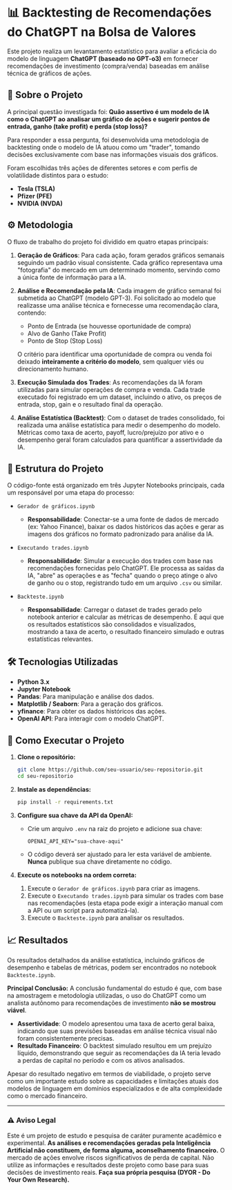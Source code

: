 # 📊 Backtesting de Recomendações do ChatGPT na Bolsa de Valores

Este projeto realiza um levantamento estatístico para avaliar a eficácia do modelo de linguagem **ChatGPT (baseado no GPT-o3)** em fornecer recomendações de investimento (compra/venda) baseadas em análise técnica de gráficos de ações.

## 📝 Sobre o Projeto

A principal questão investigada foi: **Quão assertivo é um modelo de IA como o ChatGPT ao analisar um gráfico de ações e sugerir pontos de entrada, ganho (take profit) e perda (stop loss)?**

Para responder a essa pergunta, foi desenvolvida uma metodologia de backtesting onde o modelo de IA atuou como um "trader", tomando decisões exclusivamente com base nas informações visuais dos gráficos.

Foram escolhidas três ações de diferentes setores e com perfis de volatilidade distintos para o estudo:
*   **Tesla (TSLA)**
*   **Pfizer (PFE)**
*   **NVIDIA (NVDA)**

## ⚙️ Metodologia

O fluxo de trabalho do projeto foi dividido em quatro etapas principais:

1.  **Geração de Gráficos**: Para cada ação, foram gerados gráficos semanais seguindo um padrão visual consistente. Cada gráfico representava uma "fotografia" do mercado em um determinado momento, servindo como a única fonte de informação para a IA.

2.  **Análise e Recomendação pela IA**: Cada imagem de gráfico semanal foi submetida ao ChatGPT (modelo GPT-3). Foi solicitado ao modelo que realizasse uma análise técnica e fornecesse uma recomendação clara, contendo:
    *   Ponto de Entrada (se houvesse oportunidade de compra)
    *   Alvo de Ganho (Take Profit)
    *   Ponto de Stop (Stop Loss)
    
    O critério para identificar uma oportunidade de compra ou venda foi deixado **inteiramente a critério do modelo**, sem qualquer viés ou direcionamento humano.

3.  **Execução Simulada dos Trades**: As recomendações da IA foram utilizadas para simular operações de compra e venda. Cada trade executado foi registrado em um dataset, incluindo o ativo, os preços de entrada, stop, gain e o resultado final da operação.

4.  **Análise Estatística (Backtest)**: Com o dataset de trades consolidado, foi realizada uma análise estatística para medir o desempenho do modelo. Métricas como taxa de acerto, payoff, lucro/prejuízo por ativo e o desempenho geral foram calculados para quantificar a assertividade da IA.

## 📁 Estrutura do Projeto

O código-fonte está organizado em três Jupyter Notebooks principais, cada um responsável por uma etapa do processo:

*   `Gerador de gráficos.ipynb`
    *   **Responsabilidade**: Conectar-se a uma fonte de dados de mercado (ex: Yahoo Finance), baixar os dados históricos das ações e gerar as imagens dos gráficos no formato padronizado para análise da IA.

*   `Executando trades.ipynb`
    *   **Responsabilidade**: Simular a execução dos trades com base nas recomendações fornecidas pelo ChatGPT. Ele processa as saídas da IA, "abre" as operações e as "fecha" quando o preço atinge o alvo de ganho ou o stop, registrando tudo em um arquivo `.csv` ou similar.

*   `Backteste.ipynb`
    *   **Responsabilidade**: Carregar o dataset de trades gerado pelo notebook anterior e calcular as métricas de desempenho. É aqui que os resultados estatísticos são consolidados e visualizados, mostrando a taxa de acerto, o resultado financeiro simulado e outras estatísticas relevantes.

## 🛠️ Tecnologias Utilizadas

*   **Python 3.x**
*   **Jupyter Notebook**
*   **Pandas**: Para manipulação e análise dos dados.
*   **Matplotlib / Seaborn**: Para a geração dos gráficos.
*   **yfinance**: Para obter os dados históricos das ações.
*   **OpenAI API**: Para interagir com o modelo ChatGPT.

## 🚀 Como Executar o Projeto

1.  **Clone o repositório:**
    ```bash
    git clone https://github.com/seu-usuario/seu-repositorio.git
    cd seu-repositorio
    ```

2.  **Instale as dependências:**
    ```bash
    pip install -r requirements.txt
    ```

3.  **Configure sua chave da API da OpenAI:**
    *   Crie um arquivo `.env` na raiz do projeto e adicione sua chave:
        ```
        OPENAI_API_KEY="sua-chave-aqui"
        ```
    *   O código deverá ser ajustado para ler esta variável de ambiente. **Nunca** publique sua chave diretamente no código.

4.  **Execute os notebooks na ordem correta:**
    1.  Execute o `Gerador de gráficos.ipynb` para criar as imagens.
    2.  Execute o `Executando trades.ipynb` para simular os trades com base nas recomendações (esta etapa pode exigir a interação manual com a API ou um script para automatizá-la).
    3.  Execute o `Backteste.ipynb` para analisar os resultados.

## 📈 Resultados

Os resultados detalhados da análise estatística, incluindo gráficos de desempenho e tabelas de métricas, podem ser encontrados no notebook `Backteste.ipynb`.

**Principal Conclusão:**
A conclusão fundamental do estudo é que, com base na amostragem e metodologia utilizadas, o uso do ChatGPT como um analista autônomo para recomendações de investimento **não se mostrou viável**.

*   **Assertividade**: O modelo apresentou uma taxa de acerto geral baixa, indicando que suas previsões baseadas em análise técnica visual não foram consistentemente precisas.
*   **Resultado Financeiro**: O backtest simulado resultou em um prejuízo líquido, demonstrando que seguir as recomendações da IA teria levado a perdas de capital no período e com os ativos analisados.

Apesar do resultado negativo em termos de viabilidade, o projeto serve como um importante estudo sobre as capacidades e limitações atuais dos modelos de linguagem em domínios especializados e de alta complexidade como o mercado financeiro.

---

### ⚠️ Aviso Legal

Este é um projeto de estudo e pesquisa de caráter puramente acadêmico e experimental. **As análises e recomendações geradas pela Inteligência Artificial não constituem, de forma alguma, aconselhamento financeiro.** O mercado de ações envolve riscos significativos de perda de capital. Não utilize as informações e resultados deste projeto como base para suas decisões de investimento reais. **Faça sua própria pesquisa (DYOR - Do Your Own Research).**
